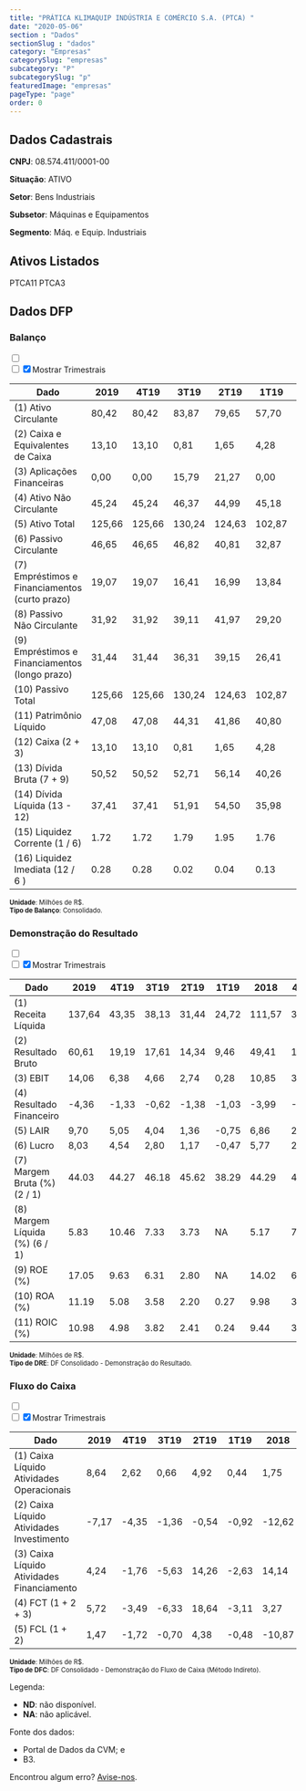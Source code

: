 ```yaml
---  
title: "PRÁTICA KLIMAQUIP INDÚSTRIA E COMÉRCIO S.A. (PTCA) "  
date: "2020-05-06"  
section : "Dados"  
sectionSlug : "dados"  
category: "Empresas"  
categorySlug: "empresas"  
subcategory: "P"  
subcategorySlug: "p"  
featuredImage: "empresas"  
pageType: "page"  
order: 0  
---
```



## Dados Cadastrais


**CNPJ**: 08.574.411/0001-00

**Situação**: ATIVO

**Setor**: Bens Industriais

**Subsetor**: Máquinas e Equipamentos

**Segmento**: Máq. e Equip. Industriais


## Ativos Listados


PTCA11 PTCA3 


## Dados DFP

### Balanço
  
<input type='checkbox' class='toggleCommand' id='toggleBalanco' name='toggleBalanco'>  
<div class='filter-group-balanco'>  
<div class='check_button_balanco'>  
<label for='toggleBalanco'>  
<input type='checkbox' data-filter-col='trimBalanco'><input type='checkbox' data-filter-col='trimBalanco' checked><span>Mostrar Trimestrais</span>  
</label>  
</div>  
</div>  
<div class='overflow balancoTableWrapper'>  
<table class='balancoTable'>  
<thead>  
<tr>  
<th class='dataHeader fixedLeftColumn'>Dado</th>  
<th>2019</th>  
<th class='trimHeader' data-col='trimBalanco'>4T19</th>  
<th class='trimHeader' data-col='trimBalanco'>3T19</th>  
<th class='trimHeader' data-col='trimBalanco'>2T19</th>  
<th class='trimHeader' data-col='trimBalanco'>1T19</th>  
<th>2018</th>  
<th class='trimHeader' data-col='trimBalanco'>4T18</th>  
<th class='trimHeader' data-col='trimBalanco'>3T18</th>  
<th class='trimHeader' data-col='trimBalanco'>2T18</th>  
<th class='trimHeader' data-col='trimBalanco'>1T18</th>  
<th>2017</th>  
<th class='trimHeader' data-col='trimBalanco'>4T17</th>  
<th class='trimHeader' data-col='trimBalanco'>3T17</th>  
<th class='trimHeader' data-col='trimBalanco'>2T17</th>  
<th class='trimHeader' data-col='trimBalanco'>1T17</th>  
</tr>  
</thead>  
<tbody>  
<tr class='trContaAtivo'>  
<td class='leftAlignCell rowDescription fixedLeftColumn'>(1) Ativo Circulante</td>  
<td>80,42</td>  
<td data-col='trimBalanco' class='trimData'>80,42</td>  
<td data-col='trimBalanco' class='trimData'>83,87</td>  
<td data-col='trimBalanco' class='trimData'>79,65</td>  
<td data-col='trimBalanco' class='trimData'>57,70</td>  
<td>65,05</td>  
<td data-col='trimBalanco' class='trimData'>65,05</td>  
<td data-col='trimBalanco' class='trimData'>71,08</td>  
<td data-col='trimBalanco' class='trimData'>58,17</td>  
<td data-col='trimBalanco' class='trimData'>54,40</td>  
<td>50,32</td>  
<td data-col='trimBalanco' class='trimData'>50,32</td>  
<td data-col='trimBalanco' class='trimData'>50,32</td>  
<td data-col='trimBalanco' class='trimData'>50,32</td>  
<td data-col='trimBalanco' class='trimData'>50,32</td>  
</tr>  
<tr class='trContaAtivo'>  
<td class='leftAlignCell rowDescription fixedLeftColumn'>(2) Caixa e Equivalentes de Caixa</td>  
<td>13,10</td>  
<td data-col='trimBalanco' class='trimData'>13,10</td>  
<td data-col='trimBalanco' class='trimData'>0,81</td>  
<td data-col='trimBalanco' class='trimData'>1,65</td>  
<td data-col='trimBalanco' class='trimData'>4,28</td>  
<td>7,39</td>  
<td data-col='trimBalanco' class='trimData'>7,39</td>  
<td data-col='trimBalanco' class='trimData'>15,65</td>  
<td data-col='trimBalanco' class='trimData'>11,86</td>  
<td data-col='trimBalanco' class='trimData'>9,93</td>  
<td>4,12</td>  
<td data-col='trimBalanco' class='trimData'>4,12</td>  
<td data-col='trimBalanco' class='trimData'>4,12</td>  
<td data-col='trimBalanco' class='trimData'>4,12</td>  
<td data-col='trimBalanco' class='trimData'>4,12</td>  
</tr>  
<tr class='trContaAtivo'>  
<td class='leftAlignCell rowDescription fixedLeftColumn'>(3) Aplicações Financeiras</td>  
<td>0,00</td>  
<td data-col='trimBalanco' class='trimData'>0,00</td>  
<td data-col='trimBalanco' class='trimData'>15,79</td>  
<td data-col='trimBalanco' class='trimData'>21,27</td>  
<td data-col='trimBalanco' class='trimData'>0,00</td>  
<td>0,00</td>  
<td data-col='trimBalanco' class='trimData'>0,00</td>  
<td data-col='trimBalanco' class='trimData'>0,00</td>  
<td data-col='trimBalanco' class='trimData'>0,00</td>  
<td data-col='trimBalanco' class='trimData'>0,00</td>  
<td>0,00</td>  
<td data-col='trimBalanco' class='trimData'>0,00</td>  
<td data-col='trimBalanco' class='trimData'>0,00</td>  
<td data-col='trimBalanco' class='trimData'>0,00</td>  
<td data-col='trimBalanco' class='trimData'>0,00</td>  
</tr>  
<tr class='trContaAtivo'>  
<td class='leftAlignCell rowDescription fixedLeftColumn'>(4) Ativo Não Circulante</td>  
<td>45,24</td>  
<td data-col='trimBalanco' class='trimData'>45,24</td>  
<td data-col='trimBalanco' class='trimData'>46,37</td>  
<td data-col='trimBalanco' class='trimData'>44,99</td>  
<td data-col='trimBalanco' class='trimData'>45,18</td>  
<td>43,72</td>  
<td data-col='trimBalanco' class='trimData'>43,88</td>  
<td data-col='trimBalanco' class='trimData'>43,08</td>  
<td data-col='trimBalanco' class='trimData'>42,48</td>  
<td data-col='trimBalanco' class='trimData'>42,12</td>  
<td>42,73</td>  
<td data-col='trimBalanco' class='trimData'>42,73</td>  
<td data-col='trimBalanco' class='trimData'>42,73</td>  
<td data-col='trimBalanco' class='trimData'>42,73</td>  
<td data-col='trimBalanco' class='trimData'>42,73</td>  
</tr>  
<tr class='trContaAtivo'>  
<td class='leftAlignCell rowDescription fixedLeftColumn'>(5) Ativo Total</td>  
<td>125,66</td>  
<td data-col='trimBalanco' class='trimData'>125,66</td>  
<td data-col='trimBalanco' class='trimData'>130,24</td>  
<td data-col='trimBalanco' class='trimData'>124,63</td>  
<td data-col='trimBalanco' class='trimData'>102,87</td>  
<td>108,76</td>  
<td data-col='trimBalanco' class='trimData'>108,92</td>  
<td data-col='trimBalanco' class='trimData'>114,16</td>  
<td data-col='trimBalanco' class='trimData'>100,65</td>  
<td data-col='trimBalanco' class='trimData'>96,52</td>  
<td>93,04</td>  
<td data-col='trimBalanco' class='trimData'>93,04</td>  
<td data-col='trimBalanco' class='trimData'>93,04</td>  
<td data-col='trimBalanco' class='trimData'>93,04</td>  
<td data-col='trimBalanco' class='trimData'>93,04</td>  
</tr>  
<tr class='trContaPassivo'>  
<td class='leftAlignCell rowDescription fixedLeftColumn'>(6) Passivo Circulante</td>  
<td>46,65</td>  
<td data-col='trimBalanco' class='trimData'>46,65</td>  
<td data-col='trimBalanco' class='trimData'>46,82</td>  
<td data-col='trimBalanco' class='trimData'>40,81</td>  
<td data-col='trimBalanco' class='trimData'>32,87</td>  
<td>37,46</td>  
<td data-col='trimBalanco' class='trimData'>37,46</td>  
<td data-col='trimBalanco' class='trimData'>42,29</td>  
<td data-col='trimBalanco' class='trimData'>36,27</td>  
<td data-col='trimBalanco' class='trimData'>32,09</td>  
<td>36,59</td>  
<td data-col='trimBalanco' class='trimData'>36,59</td>  
<td data-col='trimBalanco' class='trimData'>36,59</td>  
<td data-col='trimBalanco' class='trimData'>36,59</td>  
<td data-col='trimBalanco' class='trimData'>36,59</td>  
</tr>  
<tr class='trContaPassivo'>  
<td class='leftAlignCell rowDescription fixedLeftColumn'>(7) Empréstimos e Financiamentos (curto prazo)</td>  
<td>19,07</td>  
<td data-col='trimBalanco' class='trimData'>19,07</td>  
<td data-col='trimBalanco' class='trimData'>16,41</td>  
<td data-col='trimBalanco' class='trimData'>16,99</td>  
<td data-col='trimBalanco' class='trimData'>13,84</td>  
<td>13,77</td>  
<td data-col='trimBalanco' class='trimData'>13,77</td>  
<td data-col='trimBalanco' class='trimData'>17,06</td>  
<td data-col='trimBalanco' class='trimData'>17,43</td>  
<td data-col='trimBalanco' class='trimData'>13,68</td>  
<td>13,27</td>  
<td data-col='trimBalanco' class='trimData'>13,27</td>  
<td data-col='trimBalanco' class='trimData'>13,27</td>  
<td data-col='trimBalanco' class='trimData'>13,27</td>  
<td data-col='trimBalanco' class='trimData'>13,27</td>  
</tr>  
<tr class='trContaPassivo'>  
<td class='leftAlignCell rowDescription fixedLeftColumn'>(8) Passivo Não Circulante</td>  
<td>31,92</td>  
<td data-col='trimBalanco' class='trimData'>31,92</td>  
<td data-col='trimBalanco' class='trimData'>39,11</td>  
<td data-col='trimBalanco' class='trimData'>41,97</td>  
<td data-col='trimBalanco' class='trimData'>29,20</td>  
<td>30,11</td>  
<td data-col='trimBalanco' class='trimData'>30,28</td>  
<td data-col='trimBalanco' class='trimData'>32,11</td>  
<td data-col='trimBalanco' class='trimData'>17,58</td>  
<td data-col='trimBalanco' class='trimData'>17,60</td>  
<td>10,86</td>  
<td data-col='trimBalanco' class='trimData'>10,86</td>  
<td data-col='trimBalanco' class='trimData'>10,86</td>  
<td data-col='trimBalanco' class='trimData'>10,86</td>  
<td data-col='trimBalanco' class='trimData'>10,86</td>  
</tr>  
<tr class='trContaPassivo'>  
<td class='leftAlignCell rowDescription fixedLeftColumn'>(9) Empréstimos e Financiamentos (longo prazo)</td>  
<td>31,44</td>  
<td data-col='trimBalanco' class='trimData'>31,44</td>  
<td data-col='trimBalanco' class='trimData'>36,31</td>  
<td data-col='trimBalanco' class='trimData'>39,15</td>  
<td data-col='trimBalanco' class='trimData'>26,41</td>  
<td>28,29</td>  
<td data-col='trimBalanco' class='trimData'>28,29</td>  
<td data-col='trimBalanco' class='trimData'>30,15</td>  
<td data-col='trimBalanco' class='trimData'>15,70</td>  
<td data-col='trimBalanco' class='trimData'>15,77</td>  
<td>8,90</td>  
<td data-col='trimBalanco' class='trimData'>8,90</td>  
<td data-col='trimBalanco' class='trimData'>8,90</td>  
<td data-col='trimBalanco' class='trimData'>8,90</td>  
<td data-col='trimBalanco' class='trimData'>8,90</td>  
</tr>  
<tr class='trContaPassivo'>  
<td class='leftAlignCell rowDescription fixedLeftColumn'>(10) Passivo Total</td>  
<td>125,66</td>  
<td data-col='trimBalanco' class='trimData'>125,66</td>  
<td data-col='trimBalanco' class='trimData'>130,24</td>  
<td data-col='trimBalanco' class='trimData'>124,63</td>  
<td data-col='trimBalanco' class='trimData'>102,87</td>  
<td>108,76</td>  
<td data-col='trimBalanco' class='trimData'>108,92</td>  
<td data-col='trimBalanco' class='trimData'>114,16</td>  
<td data-col='trimBalanco' class='trimData'>100,65</td>  
<td data-col='trimBalanco' class='trimData'>96,52</td>  
<td>93,04</td>  
<td data-col='trimBalanco' class='trimData'>93,04</td>  
<td data-col='trimBalanco' class='trimData'>93,04</td>  
<td data-col='trimBalanco' class='trimData'>93,04</td>  
<td data-col='trimBalanco' class='trimData'>93,04</td>  
</tr>  
<tr class='trContaPassivo'>  
<td class='leftAlignCell rowDescription fixedLeftColumn'>(11) Patrimônio Líquido</td>  
<td>47,08</td>  
<td data-col='trimBalanco' class='trimData'>47,08</td>  
<td data-col='trimBalanco' class='trimData'>44,31</td>  
<td data-col='trimBalanco' class='trimData'>41,86</td>  
<td data-col='trimBalanco' class='trimData'>40,80</td>  
<td>41,18</td>  
<td data-col='trimBalanco' class='trimData'>41,18</td>  
<td data-col='trimBalanco' class='trimData'>39,76</td>  
<td data-col='trimBalanco' class='trimData'>46,80</td>  
<td data-col='trimBalanco' class='trimData'>46,83</td>  
<td>45,60</td>  
<td data-col='trimBalanco' class='trimData'>45,60</td>  
<td data-col='trimBalanco' class='trimData'>45,60</td>  
<td data-col='trimBalanco' class='trimData'>45,60</td>  
<td data-col='trimBalanco' class='trimData'>45,60</td>  
</tr>  
<tr>  
<td class='leftAlignCell rowDescription fixedLeftColumn'>(12) Caixa (2 + 3)</td>  
<td class='positiveNumber'>13,10</td>  
<td class='positiveNumber trimData' data-col='trimBalanco'>13,10</td>  
<td class='positiveNumber trimData' data-col='trimBalanco'>0,81</td>  
<td class='positiveNumber trimData' data-col='trimBalanco'>1,65</td>  
<td class='positiveNumber trimData' data-col='trimBalanco'>4,28</td>  
<td class='positiveNumber'>7,39</td>  
<td class='positiveNumber trimData' data-col='trimBalanco'>7,39</td>  
<td class='positiveNumber trimData' data-col='trimBalanco'>15,65</td>  
<td class='positiveNumber trimData' data-col='trimBalanco'>11,86</td>  
<td class='positiveNumber trimData' data-col='trimBalanco'>9,93</td>  
<td class='positiveNumber'>4,12</td>  
<td class='positiveNumber trimData' data-col='trimBalanco'>4,12</td>  
<td class='positiveNumber trimData' data-col='trimBalanco'>4,12</td>  
<td class='positiveNumber trimData' data-col='trimBalanco'>4,12</td>  
<td class='positiveNumber trimData' data-col='trimBalanco'>4,12</td>  
</tr>  
<tr class='trDividaBruta'>  
<td class='leftAlignCell rowDescription fixedLeftColumn'>(13) Dívida Bruta (7 + 9)</td>  
<td class='negativeNumber'>50,52</td>  
<td class='negativeNumber trimData' data-col='trimBalanco'>50,52</td>  
<td class='negativeNumber trimData' data-col='trimBalanco'>52,71</td>  
<td class='negativeNumber trimData' data-col='trimBalanco'>56,14</td>  
<td class='negativeNumber trimData' data-col='trimBalanco'>40,26</td>  
<td class='negativeNumber'>42,06</td>  
<td class='negativeNumber trimData' data-col='trimBalanco'>42,06</td>  
<td class='negativeNumber trimData' data-col='trimBalanco'>47,22</td>  
<td class='negativeNumber trimData' data-col='trimBalanco'>33,13</td>  
<td class='negativeNumber trimData' data-col='trimBalanco'>29,45</td>  
<td class='negativeNumber'>22,17</td>  
<td class='negativeNumber trimData' data-col='trimBalanco'>22,17</td>  
<td class='negativeNumber trimData' data-col='trimBalanco'>22,17</td>  
<td class='negativeNumber trimData' data-col='trimBalanco'>22,17</td>  
<td class='negativeNumber trimData' data-col='trimBalanco'>22,17</td>  
</tr>  
<tr>  
<td class='leftAlignCell rowDescription fixedLeftColumn'>(14) Dívida Líquida  (13 - 12)</td>  
<td class='negativeNumber'>37,41</td>  
<td class='negativeNumber trimData' data-col='trimBalanco'>37,41</td>  
<td class='negativeNumber trimData' data-col='trimBalanco'>51,91</td>  
<td class='negativeNumber trimData' data-col='trimBalanco'>54,50</td>  
<td class='negativeNumber trimData' data-col='trimBalanco'>35,98</td>  
<td class='negativeNumber'>34,67</td>  
<td class='negativeNumber trimData' data-col='trimBalanco'>34,67</td>  
<td class='negativeNumber trimData' data-col='trimBalanco'>31,57</td>  
<td class='negativeNumber trimData' data-col='trimBalanco'>21,28</td>  
<td class='negativeNumber trimData' data-col='trimBalanco'>19,52</td>  
<td class='negativeNumber'>18,05</td>  
<td class='negativeNumber trimData' data-col='trimBalanco'>18,05</td>  
<td class='negativeNumber trimData' data-col='trimBalanco'>18,05</td>  
<td class='negativeNumber trimData' data-col='trimBalanco'>18,05</td>  
<td class='negativeNumber trimData' data-col='trimBalanco'>18,05</td>  
</tr>  
<tr>  
<td class='leftAlignCell rowDescription fixedLeftColumn'>(15) Liquidez Corrente (1 / 6)</td>  
<td>1.72</td>  
<td data-col='trimBalanco' class='trimData'>1.72</td>  
<td data-col='trimBalanco' class='trimData'>1.79</td>  
<td data-col='trimBalanco' class='trimData'>1.95</td>  
<td data-col='trimBalanco' class='trimData'>1.76</td>  
<td>1.74</td>  
<td data-col='trimBalanco' class='trimData'>1.74</td>  
<td data-col='trimBalanco' class='trimData'>1.68</td>  
<td data-col='trimBalanco' class='trimData'>1.60</td>  
<td data-col='trimBalanco' class='trimData'>1.70</td>  
<td>1.38</td>  
<td data-col='trimBalanco' class='trimData'>1.38</td>  
<td data-col='trimBalanco' class='trimData'>1.38</td>  
<td data-col='trimBalanco' class='trimData'>1.38</td>  
<td data-col='trimBalanco' class='trimData'>1.38</td>  
</tr>  
<tr>  
<td class='leftAlignCell rowDescription fixedLeftColumn'>(16) Liquidez Imediata  (12 / 6 )</td>  
<td>0.28</td>  
<td data-col='trimBalanco' class='trimData'>0.28</td>  
<td data-col='trimBalanco' class='trimData'>0.02</td>  
<td data-col='trimBalanco' class='trimData'>0.04</td>  
<td data-col='trimBalanco' class='trimData'>0.13</td>  
<td>0.20</td>  
<td data-col='trimBalanco' class='trimData'>0.20</td>  
<td data-col='trimBalanco' class='trimData'>0.37</td>  
<td data-col='trimBalanco' class='trimData'>0.33</td>  
<td data-col='trimBalanco' class='trimData'>0.31</td>  
<td>0.11</td>  
<td data-col='trimBalanco' class='trimData'>0.11</td>  
<td data-col='trimBalanco' class='trimData'>0.11</td>  
<td data-col='trimBalanco' class='trimData'>0.11</td>  
<td data-col='trimBalanco' class='trimData'>0.11</td>  
</tr>  
</tbody>  
</table>  
</div>  
<p style='font-size:0.7rem; margin:0px;'><strong>Unidade</strong>: Milhões de R$.</p>  
<p style='font-size:0.7rem; margin:0px;'><strong>Tipo de Balanço</strong>: Consolidado.</p>


### Demonstração do Resultado
  
<input type='checkbox' class='toggleCommand' id='toggleDRE' name='toggleDRE'>  
<div class='filter-group-dre'>  
<div class='check_button_dre'>  
<label for='toggleDRE'>  
<input type='checkbox' data-filter-col='trimDRE'><input type='checkbox' data-filter-col='trimDRE' checked><span>Mostrar Trimestrais</span>  
</label>  
</div>  
</div>  
<div class='overflow balancoTableWrapper'>  
<table class='balancoTable'>  
<thead>  
<tr>  
<th class='dataHeader fixedLeftColumn'>Dado</th>  
<th>2019</th>  
<th class='trimHeader' data-col='trimDRE'>4T19</th>  
<th class='trimHeader' data-col='trimDRE'>3T19</th>  
<th class='trimHeader' data-col='trimDRE'>2T19</th>  
<th class='trimHeader' data-col='trimDRE'>1T19</th>  
<th>2018</th>  
<th class='trimHeader' data-col='trimDRE'>4T18</th>  
<th class='trimHeader' data-col='trimDRE'>3T18</th>  
<th class='trimHeader' data-col='trimDRE'>2T18</th>  
<th class='trimHeader' data-col='trimDRE'>1T18</th>  
<th>2017</th>  
<th class='trimHeader' data-col='trimDRE'>4T17</th>  
<th class='trimHeader' data-col='trimDRE'>3T17</th>  
<th class='trimHeader' data-col='trimDRE'>2T17</th>  
<th class='trimHeader' data-col='trimDRE'>1T17</th>  
<th>2016</th>  
<th class='trimHeader' data-col='trimDRE'>4T16</th>  
<th class='trimHeader' data-col='trimDRE'>3T16</th>  
<th class='trimHeader' data-col='trimDRE'>2T16</th>  
<th class='trimHeader' data-col='trimDRE'>1T16</th>  
</tr>  
</thead>  
<tbody>  
<tr class='trDRE'>  
<td class='leftAlignCell rowDescription fixedLeftColumn'>(1) Receita Líquida</td>  
<td>137,64</td>  
<td data-col='trimDRE' class='trimData' >43,35</td>  
<td data-col='trimDRE' class='trimData' >38,13</td>  
<td data-col='trimDRE' class='trimData' >31,44</td>  
<td data-col='trimDRE' class='trimData' >24,72</td>  
<td>111,57</td>  
<td data-col='trimDRE' class='trimData' >34,41</td>  
<td data-col='trimDRE' class='trimData' >31,67</td>  
<td data-col='trimDRE' class='trimData' >23,70</td>  
<td data-col='trimDRE' class='trimData' >21,80</td>  
<td>95,64</td>  
<td data-col='trimDRE' class='trimData' >30,22</td>  
<td data-col='trimDRE' class='trimData' >28,66</td>  
<td data-col='trimDRE' class='trimData' >19,95</td>  
<td data-col='trimDRE' class='trimData' >16,82</td>  
<td>58,30</td>  
<td data-col='trimDRE' class='trimData' >58,30</td>  
<td data-col='trimDRE' class='trimData'>ND</td>  
<td data-col='trimDRE' class='trimData'>ND</td>  
<td data-col='trimDRE' class='trimData'>ND</td>  
</tr>  
<tr class='trDRE'>  
<td class='leftAlignCell rowDescription fixedLeftColumn'>(2) Resultado Bruto</td>  
<td class='positiveNumberGreen'>60,61</td>  
<td data-col='trimDRE' class='trimData positiveNumberGreen' >19,19</td>  
<td data-col='trimDRE' class='trimData positiveNumberGreen' >17,61</td>  
<td data-col='trimDRE' class='trimData positiveNumberGreen' >14,34</td>  
<td data-col='trimDRE' class='trimData positiveNumberGreen' >9,46</td>  
<td class='positiveNumberGreen'>49,41</td>  
<td data-col='trimDRE' class='trimData positiveNumberGreen' >15,83</td>  
<td data-col='trimDRE' class='trimData positiveNumberGreen' >13,26</td>  
<td data-col='trimDRE' class='trimData positiveNumberGreen' >10,24</td>  
<td data-col='trimDRE' class='trimData positiveNumberGreen' >10,08</td>  
<td class='positiveNumberGreen'>44,70</td>  
<td data-col='trimDRE' class='trimData positiveNumberGreen' >14,80</td>  
<td data-col='trimDRE' class='trimData positiveNumberGreen' >14,16</td>  
<td data-col='trimDRE' class='trimData positiveNumberGreen' >8,61</td>  
<td data-col='trimDRE' class='trimData positiveNumberGreen' >7,14</td>  
<td class='positiveNumberGreen'>27,20</td>  
<td data-col='trimDRE' class='trimData positiveNumberGreen' >27,20</td>  
<td data-col='trimDRE' class='trimData'>ND</td>  
<td data-col='trimDRE' class='trimData'>ND</td>  
<td data-col='trimDRE' class='trimData'>ND</td>  
</tr>  
<tr class='trDRE'>  
<td class='leftAlignCell rowDescription fixedLeftColumn'>(3) EBIT</td>  
<td class='positiveNumberGreen'>14,06</td>  
<td data-col='trimDRE' class='trimData positiveNumberGreen' >6,38</td>  
<td data-col='trimDRE' class='trimData positiveNumberGreen' >4,66</td>  
<td data-col='trimDRE' class='trimData positiveNumberGreen' >2,74</td>  
<td data-col='trimDRE' class='trimData positiveNumberGreen' >0,28</td>  
<td class='positiveNumberGreen'>10,85</td>  
<td data-col='trimDRE' class='trimData positiveNumberGreen' >3,49</td>  
<td data-col='trimDRE' class='trimData positiveNumberGreen' >3,69</td>  
<td data-col='trimDRE' class='trimData positiveNumberGreen' >1,41</td>  
<td data-col='trimDRE' class='trimData positiveNumberGreen' >2,26</td>  
<td class='positiveNumberGreen'>13,10</td>  
<td data-col='trimDRE' class='trimData positiveNumberGreen' >4,56</td>  
<td data-col='trimDRE' class='trimData positiveNumberGreen' >6,04</td>  
<td data-col='trimDRE' class='trimData positiveNumberGreen' >1,40</td>  
<td data-col='trimDRE' class='trimData positiveNumberGreen' >1,10</td>  
<td class='positiveNumberGreen'>8,26</td>  
<td data-col='trimDRE' class='trimData positiveNumberGreen' >8,26</td>  
<td data-col='trimDRE' class='trimData'>ND</td>  
<td data-col='trimDRE' class='trimData'>ND</td>  
<td data-col='trimDRE' class='trimData'>ND</td>  
</tr>  
<tr class='trDRE'>  
<td class='leftAlignCell rowDescription fixedLeftColumn'>(4) Resultado Financeiro</td>  
<td class='negativeNumber'>-4,36</td>  
<td data-col='trimDRE' class='trimData negativeNumber' >-1,33</td>  
<td data-col='trimDRE' class='trimData negativeNumber' >-0,62</td>  
<td data-col='trimDRE' class='trimData negativeNumber' >-1,38</td>  
<td data-col='trimDRE' class='trimData negativeNumber' >-1,03</td>  
<td class='negativeNumber'>-3,99</td>  
<td data-col='trimDRE' class='trimData negativeNumber' >-0,86</td>  
<td data-col='trimDRE' class='trimData negativeNumber' >-1,45</td>  
<td data-col='trimDRE' class='trimData negativeNumber' >-0,98</td>  
<td data-col='trimDRE' class='trimData negativeNumber' >-0,70</td>  
<td class='negativeNumber'>-2,58</td>  
<td data-col='trimDRE' class='trimData negativeNumber' >-0,71</td>  
<td data-col='trimDRE' class='trimData negativeNumber' >-0,73</td>  
<td data-col='trimDRE' class='trimData negativeNumber' >-0,57</td>  
<td data-col='trimDRE' class='trimData negativeNumber' >-0,58</td>  
<td class='negativeNumber'>-1,78</td>  
<td data-col='trimDRE' class='trimData negativeNumber' >-1,78</td>  
<td data-col='trimDRE' class='trimData'>ND</td>  
<td data-col='trimDRE' class='trimData'>ND</td>  
<td data-col='trimDRE' class='trimData'>ND</td>  
</tr>  
<tr class='trDRE'>  
<td class='leftAlignCell rowDescription fixedLeftColumn'>(5) LAIR</td>  
<td class='positiveNumberGreen'>9,70</td>  
<td data-col='trimDRE' class='trimData positiveNumberGreen' >5,05</td>  
<td data-col='trimDRE' class='trimData positiveNumberGreen' >4,04</td>  
<td data-col='trimDRE' class='trimData positiveNumberGreen' >1,36</td>  
<td data-col='trimDRE' class='trimData negativeNumber' >-0,75</td>  
<td class='positiveNumberGreen'>6,86</td>  
<td data-col='trimDRE' class='trimData positiveNumberGreen' >2,62</td>  
<td data-col='trimDRE' class='trimData positiveNumberGreen' >2,24</td>  
<td data-col='trimDRE' class='trimData positiveNumberGreen' >0,43</td>  
<td data-col='trimDRE' class='trimData positiveNumberGreen' >1,56</td>  
<td class='positiveNumberGreen'>10,52</td>  
<td data-col='trimDRE' class='trimData positiveNumberGreen' >3,85</td>  
<td data-col='trimDRE' class='trimData positiveNumberGreen' >5,31</td>  
<td data-col='trimDRE' class='trimData positiveNumberGreen' >0,83</td>  
<td data-col='trimDRE' class='trimData positiveNumberGreen' >0,52</td>  
<td class='positiveNumberGreen'>6,48</td>  
<td data-col='trimDRE' class='trimData positiveNumberGreen' >6,48</td>  
<td data-col='trimDRE' class='trimData'>ND</td>  
<td data-col='trimDRE' class='trimData'>ND</td>  
<td data-col='trimDRE' class='trimData'>ND</td>  
</tr>  
<tr class='trDRE'>  
<td class='leftAlignCell rowDescription fixedLeftColumn'>(6) Lucro</td>  
<td class='positiveNumberGreen'>8,03</td>  
<td data-col='trimDRE' class='trimData positiveNumberGreen' >4,54</td>  
<td data-col='trimDRE' class='trimData positiveNumberGreen' >2,80</td>  
<td data-col='trimDRE' class='trimData positiveNumberGreen' >1,17</td>  
<td data-col='trimDRE' class='trimData negativeNumber' >-0,47</td>  
<td class='positiveNumberGreen'>5,77</td>  
<td data-col='trimDRE' class='trimData positiveNumberGreen' >2,74</td>  
<td data-col='trimDRE' class='trimData positiveNumberGreen' >1,56</td>  
<td data-col='trimDRE' class='trimData positiveNumberGreen' >0,22</td>  
<td data-col='trimDRE' class='trimData positiveNumberGreen' >1,25</td>  
<td class='positiveNumberGreen'>7,55</td>  
<td data-col='trimDRE' class='trimData positiveNumberGreen' >2,72</td>  
<td data-col='trimDRE' class='trimData positiveNumberGreen' >3,53</td>  
<td data-col='trimDRE' class='trimData positiveNumberGreen' >0,86</td>  
<td data-col='trimDRE' class='trimData positiveNumberGreen' >0,44</td>  
<td class='positiveNumberGreen'>4,04</td>  
<td data-col='trimDRE' class='trimData positiveNumberGreen' >4,04</td>  
<td data-col='trimDRE' class='trimData'>ND</td>  
<td data-col='trimDRE' class='trimData'>ND</td>  
<td data-col='trimDRE' class='trimData'>ND</td>  
</tr>  
<tr class='trDREMargem'>  
<td class='leftAlignCell rowDescription fixedLeftColumn'>(7) Margem Bruta (%) (2 / 1)</td>  
<td>44.03</td>  
<td data-col='trimDRE' class='trimData'>44.27</td>  
<td data-col='trimDRE' class='trimData'>46.18</td>  
<td data-col='trimDRE' class='trimData'>45.62</td>  
<td data-col='trimDRE' class='trimData'>38.29</td>  
<td>44.29</td>  
<td data-col='trimDRE' class='trimData'>46.01</td>  
<td data-col='trimDRE' class='trimData'>41.88</td>  
<td data-col='trimDRE' class='trimData'>43.21</td>  
<td data-col='trimDRE' class='trimData'>46.25</td>  
<td>46.74</td>  
<td data-col='trimDRE' class='trimData'>48.96</td>  
<td data-col='trimDRE' class='trimData'>49.40</td>  
<td data-col='trimDRE' class='trimData'>43.14</td>  
<td data-col='trimDRE' class='trimData'>42.46</td>  
<td>46.66</td>  
<td data-col='trimDRE' class='trimData'>46.66</td>  
<td data-col='trimDRE' class='trimData'>ND</td>  
<td data-col='trimDRE' class='trimData'>ND</td>  
<td data-col='trimDRE' class='trimData'>ND</td>  
</tr>  
<tr class='trDREMargem'>  
<td class='leftAlignCell rowDescription fixedLeftColumn'>(8) Margem Líquida (%) (6 / 1)</td>  
<td>5.83</td>  
<td data-col='trimDRE' class='trimData'>10.46</td>  
<td data-col='trimDRE' class='trimData'>7.33</td>  
<td data-col='trimDRE' class='trimData'>3.73</td>  
<td data-col='trimDRE' class='trimData'>NA</td>  
<td>5.17</td>  
<td data-col='trimDRE' class='trimData'>7.96</td>  
<td data-col='trimDRE' class='trimData'>4.92</td>  
<td data-col='trimDRE' class='trimData'>0.94</td>  
<td data-col='trimDRE' class='trimData'>5.75</td>  
<td>7.90</td>  
<td data-col='trimDRE' class='trimData'>8.99</td>  
<td data-col='trimDRE' class='trimData'>12.33</td>  
<td data-col='trimDRE' class='trimData'>4.34</td>  
<td data-col='trimDRE' class='trimData'>2.60</td>  
<td>6.93</td>  
<td data-col='trimDRE' class='trimData'>6.93</td>  
<td data-col='trimDRE' class='trimData'>ND</td>  
<td data-col='trimDRE' class='trimData'>ND</td>  
<td data-col='trimDRE' class='trimData'>ND</td>  
</tr>  
<tr>  
<td class='leftAlignCell rowDescription fixedLeftColumn'>(9) ROE (%)</td>  
<td>17.05</td>  
<td data-col='trimDRE' class='trimData'>9.63</td>  
<td data-col='trimDRE' class='trimData'>6.31</td>  
<td data-col='trimDRE' class='trimData'>2.80</td>  
<td data-col='trimDRE' class='trimData'>NA</td>  
<td>14.02</td>  
<td data-col='trimDRE' class='trimData'>6.65</td>  
<td data-col='trimDRE' class='trimData'>3.92</td>  
<td data-col='trimDRE' class='trimData'>0.48</td>  
<td data-col='trimDRE' class='trimData'>2.68</td>  
<td>16.56</td>  
<td data-col='trimDRE' class='trimData'>5.96</td>  
<td data-col='trimDRE' class='trimData'>7.75</td>  
<td data-col='trimDRE' class='trimData'>1.90</td>  
<td data-col='trimDRE' class='trimData'>0.96</td>  
<td>ND</td>  
<td data-col='trimDRE' class='trimData'>ND</td>  
<td data-col='trimDRE' class='trimData'>ND</td>  
<td data-col='trimDRE' class='trimData'>ND</td>  
<td data-col='trimDRE' class='trimData'>ND</td>  
</tr>  
<tr>  
<td class='leftAlignCell rowDescription fixedLeftColumn'>(10) ROA (%)</td>  
<td>11.19</td>  
<td data-col='trimDRE' class='trimData'>5.08</td>  
<td data-col='trimDRE' class='trimData'>3.58</td>  
<td data-col='trimDRE' class='trimData'>2.20</td>  
<td data-col='trimDRE' class='trimData'>0.27</td>  
<td>9.98</td>  
<td data-col='trimDRE' class='trimData'>3.20</td>  
<td data-col='trimDRE' class='trimData'>3.23</td>  
<td data-col='trimDRE' class='trimData'>1.40</td>  
<td data-col='trimDRE' class='trimData'>2.34</td>  
<td>14.08</td>  
<td data-col='trimDRE' class='trimData'>4.90</td>  
<td data-col='trimDRE' class='trimData'>6.49</td>  
<td data-col='trimDRE' class='trimData'>1.50</td>  
<td data-col='trimDRE' class='trimData'>1.18</td>  
<td>ND</td>  
<td data-col='trimDRE' class='trimData'>ND</td>  
<td data-col='trimDRE' class='trimData'>ND</td>  
<td data-col='trimDRE' class='trimData'>ND</td>  
<td data-col='trimDRE' class='trimData'>ND</td>  
</tr>  
<tr>  
<td class='leftAlignCell rowDescription fixedLeftColumn'>(11) ROIC (%)</td>  
<td>10.98</td>  
<td data-col='trimDRE' class='trimData'>4.98</td>  
<td data-col='trimDRE' class='trimData'>3.82</td>  
<td data-col='trimDRE' class='trimData'>2.41</td>  
<td data-col='trimDRE' class='trimData'>0.24</td>  
<td>9.44</td>  
<td data-col='trimDRE' class='trimData'>3.03</td>  
<td data-col='trimDRE' class='trimData'>3.41</td>  
<td data-col='trimDRE' class='trimData'>1.37</td>  
<td data-col='trimDRE' class='trimData'>2.25</td>  
<td>13.59</td>  
<td data-col='trimDRE' class='trimData'>4.73</td>  
<td data-col='trimDRE' class='trimData'>6.26</td>  
<td data-col='trimDRE' class='trimData'>1.45</td>  
<td data-col='trimDRE' class='trimData'>1.14</td>  
<td>ND</td>  
<td data-col='trimDRE' class='trimData'>ND</td>  
<td data-col='trimDRE' class='trimData'>ND</td>  
<td data-col='trimDRE' class='trimData'>ND</td>  
<td data-col='trimDRE' class='trimData'>ND</td>  
</tr>  
</tbody>  
</table>  
</div>  
<p style='font-size:0.7rem; margin:0px;'><strong>Unidade</strong>: Milhões de R$.</p>  
<p style='font-size:0.7rem; margin:0px;'><strong>Tipo de DRE</strong>: DF Consolidado - Demonstração do Resultado.</p>


### Fluxo do Caixa
  
<input type='checkbox' class='toggleCommand' id='toggleDFC' name='toggleDFC'>  
<div class='filter-group-dfc'>  
<div class='check_button_dfc'>  
<label for='toggleDFC'>  
<input type='checkbox' data-filter-col='trimDFC'><input type='checkbox' data-filter-col='trimDFC' checked><span>Mostrar Trimestrais</span>  
</label>  
</div>  
</div>  
<div class='overflow balancoTableWrapper'>  
<table class='balancoTable'>  
<thead>  
<tr>  
<th class='dataHeader fixedLeftColumn'>Dado</th>  
<th>2019</th>  
<th class='trimHeader' data-col='trimDFC'>4T19</th>  
<th class='trimHeader' data-col='trimDFC'>3T19</th>  
<th class='trimHeader' data-col='trimDFC'>2T19</th>  
<th class='trimHeader' data-col='trimDFC'>1T19</th>  
<th>2018</th>  
<th class='trimHeader' data-col='trimDFC'>4T18</th>  
<th class='trimHeader' data-col='trimDFC'>3T18</th>  
<th class='trimHeader' data-col='trimDFC'>2T18</th>  
<th class='trimHeader' data-col='trimDFC'>1T18</th>  
<th>2017</th>  
<th class='trimHeader' data-col='trimDFC'>4T17</th>  
<th class='trimHeader' data-col='trimDFC'>3T17</th>  
<th class='trimHeader' data-col='trimDFC'>2T17</th>  
<th class='trimHeader' data-col='trimDFC'>1T17</th>  
<th>2016</th>  
<th class='trimHeader' data-col='trimDFC'>4T16</th>  
<th class='trimHeader' data-col='trimDFC'>3T16</th>  
<th class='trimHeader' data-col='trimDFC'>2T16</th>  
<th class='trimHeader' data-col='trimDFC'>1T16</th>  
</tr>  
</thead>  
<tbody>  
<tr class='trDFC'>  
<td class='leftAlignCell rowDescription fixedLeftColumn'>(1) Caixa Líquido Atividades Operacionais</td>  
<td>8,64</td>  
<td data-col='trimDFC' class='trimData' >2,62</td>  
<td data-col='trimDFC' class='trimData' >0,66</td>  
<td data-col='trimDFC' class='trimData' >4,92</td>  
<td data-col='trimDFC' class='trimData' >0,44</td>  
<td>1,75</td>  
<td data-col='trimDFC' class='trimData' >-1,22</td>  
<td data-col='trimDFC' class='trimData' >1,35</td>  
<td data-col='trimDFC' class='trimData' >1,75</td>  
<td data-col='trimDFC' class='trimData' >-0,13</td>  
<td>5,17</td>  
<td data-col='trimDFC' class='trimData' >0,83</td>  
<td data-col='trimDFC' class='trimData' >2,45</td>  
<td data-col='trimDFC' class='trimData' >3,30</td>  
<td data-col='trimDFC' class='trimData' >-1,41</td>  
<td>9,92</td>  
<td data-col='trimDFC' class='trimData' >9,92</td>  
<td data-col='trimDFC' class='trimData'>ND</td>  
<td data-col='trimDFC' class='trimData'>ND</td>  
<td data-col='trimDFC' class='trimData'>ND</td>  
</tr>  
<tr class='trDFC'>  
<td class='leftAlignCell rowDescription fixedLeftColumn'>(2) Caixa Líquido Atividades Investimento</td>  
<td>-7,17</td>  
<td data-col='trimDFC' class='trimData' >-4,35</td>  
<td data-col='trimDFC' class='trimData' >-1,36</td>  
<td data-col='trimDFC' class='trimData' >-0,54</td>  
<td data-col='trimDFC' class='trimData' >-0,92</td>  
<td>-12,62</td>  
<td data-col='trimDFC' class='trimData' >-1,38</td>  
<td data-col='trimDFC' class='trimData' >-9,71</td>  
<td data-col='trimDFC' class='trimData' >-0,98</td>  
<td data-col='trimDFC' class='trimData' >-0,56</td>  
<td>-1,77</td>  
<td data-col='trimDFC' class='trimData' >-0,42</td>  
<td data-col='trimDFC' class='trimData' >-0,83</td>  
<td data-col='trimDFC' class='trimData' >-0,25</td>  
<td data-col='trimDFC' class='trimData' >-0,26</td>  
<td>8,22</td>  
<td data-col='trimDFC' class='trimData' >8,22</td>  
<td data-col='trimDFC' class='trimData'>ND</td>  
<td data-col='trimDFC' class='trimData'>ND</td>  
<td data-col='trimDFC' class='trimData'>ND</td>  
</tr>  
<tr class='trDFC'>  
<td class='leftAlignCell rowDescription fixedLeftColumn'>(3) Caixa Líquido Atividades Financiamento</td>  
<td>4,24</td>  
<td data-col='trimDFC' class='trimData' >-1,76</td>  
<td data-col='trimDFC' class='trimData' >-5,63</td>  
<td data-col='trimDFC' class='trimData' >14,26</td>  
<td data-col='trimDFC' class='trimData' >-2,63</td>  
<td>14,14</td>  
<td data-col='trimDFC' class='trimData' >-5,66</td>  
<td data-col='trimDFC' class='trimData' >12,15</td>  
<td data-col='trimDFC' class='trimData' >1,15</td>  
<td data-col='trimDFC' class='trimData' >6,50</td>  
<td>-5,75</td>  
<td data-col='trimDFC' class='trimData' >-0,63</td>  
<td data-col='trimDFC' class='trimData' >-2,82</td>  
<td data-col='trimDFC' class='trimData' >-0,98</td>  
<td data-col='trimDFC' class='trimData' >-1,31</td>  
<td>-11,87</td>  
<td data-col='trimDFC' class='trimData' >-11,87</td>  
<td data-col='trimDFC' class='trimData'>ND</td>  
<td data-col='trimDFC' class='trimData'>ND</td>  
<td data-col='trimDFC' class='trimData'>ND</td>  
</tr>  
<tr>  
<td class='leftAlignCell rowDescription fixedLeftColumn'>(4) FCT (1 + 2 + 3)</td>  
<td class='positiveNumber'>5,72</td>  
<td data-col='trimDFC' class='trimData negativeNumber'>-3,49</td>  
<td data-col='trimDFC' class='trimData negativeNumber'>-6,33</td>  
<td data-col='trimDFC' class='trimData positiveNumber'>18,64</td>  
<td data-col='trimDFC' class='trimData negativeNumber'>-3,11</td>  
<td class='positiveNumber'>3,27</td>  
<td data-col='trimDFC' class='trimData negativeNumber'>-8,26</td>  
<td data-col='trimDFC' class='trimData positiveNumber'>3,79</td>  
<td data-col='trimDFC' class='trimData positiveNumber'>1,92</td>  
<td data-col='trimDFC' class='trimData positiveNumber'>5,82</td>  
<td class='negativeNumber'>-4,69</td>  
<td data-col='trimDFC' class='trimData negativeNumber'>-0,45</td>  
<td data-col='trimDFC' class='trimData negativeNumber'>-1,21</td>  
<td data-col='trimDFC' class='trimData positiveNumber'>2,07</td>  
<td data-col='trimDFC' class='trimData negativeNumber'>-2,98</td>  
<td class='positiveNumber'>12,53</td>  
<td data-col='trimDFC' class='trimData positiveNumber'>12,53</td>  
<td data-col='trimDFC' class='trimData'>ND</td>  
<td data-col='trimDFC' class='trimData'>ND</td>  
<td data-col='trimDFC' class='trimData'>ND</td>  
</tr>  
<tr>  
<td class='leftAlignCell rowDescription fixedLeftColumn'>(5) FCL (1 + 2)</td>  
<td class='positiveNumber'>1,47</td>  
<td data-col='trimDFC' class='trimData negativeNumber'>-1,72</td>  
<td data-col='trimDFC' class='trimData negativeNumber'>-0,70</td>  
<td data-col='trimDFC' class='trimData positiveNumber'>4,38</td>  
<td data-col='trimDFC' class='trimData negativeNumber'>-0,48</td>  
<td class='negativeNumber'>-10,87</td>  
<td data-col='trimDFC' class='trimData negativeNumber'>-2,60</td>  
<td data-col='trimDFC' class='trimData negativeNumber'>-8,35</td>  
<td data-col='trimDFC' class='trimData positiveNumber'>0,77</td>  
<td data-col='trimDFC' class='trimData negativeNumber'>-0,69</td>  
<td class='positiveNumber'>6,80</td>  
<td data-col='trimDFC' class='trimData positiveNumber'>0,81</td>  
<td data-col='trimDFC' class='trimData positiveNumber'>1,61</td>  
<td data-col='trimDFC' class='trimData positiveNumber'>3,05</td>  
<td data-col='trimDFC' class='trimData negativeNumber'>-1,67</td>  
<td class='positiveNumber'>36,27</td>  
<td data-col='trimDFC' class='trimData positiveNumber'>36,27</td>  
<td data-col='trimDFC' class='trimData'>ND</td>  
<td data-col='trimDFC' class='trimData'>ND</td>  
<td data-col='trimDFC' class='trimData'>ND</td>  
</tr>  
</tbody>  
</table>  
</div>  
<p style='font-size:0.7rem; margin:0px;'><strong>Unidade</strong>: Milhões de R$.</p>  
<p style='font-size:0.7rem; margin:0px;'><strong>Tipo de DFC</strong>: DF Consolidado - Demonstração do Fluxo de Caixa (Método Indireto).</p>

  
<div class='referencias'>

Legenda:  
- **ND**: não disponível.  
- **NA**: não aplicável.

Fonte dos dados:  
- Portal de Dados da CVM; e  
- B3.

Encontrou algum erro? [Avise-nos](/contato).  
</div>